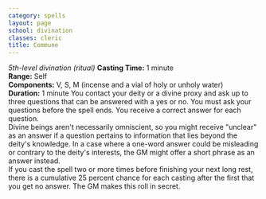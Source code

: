 ```yaml
---
category: spells
layout: page
school: divination
classes: cleric
title: Commune 
---
```

_5th-level divination (ritual)_ 
**Casting Time:** 1 minute    
**Range:** Self    
**Components:** V, S, M (incense and a vial of holy or unholy water)    
**Duration:** 1 minute 
You contact your deity or a divine proxy and ask up to three questions that can be answered with a yes or no. You must ask your questions before the spell ends. You receive a correct answer for each question.    
Divine beings aren't necessarily omniscient, so you might receive "unclear" as an answer if a question pertains to information that lies beyond the deity's knowledge. In a case where a one-word answer could be misleading or contrary to the deity's interests, the GM might offer a short phrase as an answer instead.    
If you cast the spell two or more times before finishing your next long rest, there is a cumulative 25 percent chance for each casting after the first that you get no answer. The GM makes this roll in secret. 